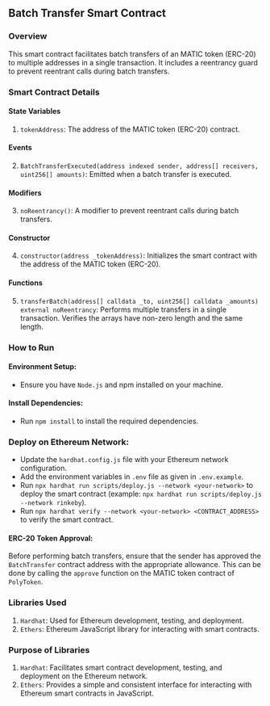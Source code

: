 ## Batch Transfer Smart Contract

### Overview

This smart contract facilitates batch transfers of an MATIC token (ERC-20) to multiple addresses in a single transaction. It includes a reentrancy guard to prevent reentrant calls during batch transfers.

### Smart Contract Details

#### State Variables

1. `tokenAddress`: The address of the MATIC token (ERC-20) contract.

#### Events

2. `BatchTransferExecuted(address indexed sender, address[] receivers, uint256[] amounts)`: Emitted when a batch transfer is executed.

#### Modifiers

3. `noReentrancy()`: A modifier to prevent reentrant calls during batch transfers.

#### Constructor

4. `constructor(address _tokenAddress)`: Initializes the smart contract with the address of the MATIC token (ERC-20).

#### Functions

5. `transferBatch(address[] calldata _to, uint256[] calldata _amounts) external noReentrancy`: Performs multiple transfers in a single transaction. Verifies the arrays have non-zero length and the same length.

### How to Run

#### Environment Setup:

- Ensure you have `Node.js` and npm installed on your machine.

#### Install Dependencies:

- Run `npm install` to install the required dependencies.

### Deploy on Ethereum Network:

- Update the `hardhat.config.js` file with your Ethereum network configuration.
- Add the environment variables in `.env` file as given in `.env.example`.
- Run `npx hardhat run scripts/deploy.js --network <your-network>` to deploy the smart contract (example: `npx hardhat run scripts/deploy.js --network rinkeby`).
- Run `npx hardhat verify --network <your-network> <CONTRACT_ADDRESS>` to verify the smart contract.

#### ERC-20 Token Approval:

Before performing batch transfers, ensure that the sender has approved the `BatchTransfer` contract address with the appropriate allowance. This can be done by calling the `approve` function on the MATIC token contract of `PolyToken`.

### Libraries Used

1. `Hardhat`: Used for Ethereum development, testing, and deployment.
2. `Ethers`: Ethereum JavaScript library for interacting with smart contracts.

### Purpose of Libraries

1. `Hardhat`: Facilitates smart contract development, testing, and deployment on the Ethereum network.
2. `Ethers`: Provides a simple and consistent interface for interacting with Ethereum smart contracts in JavaScript.
